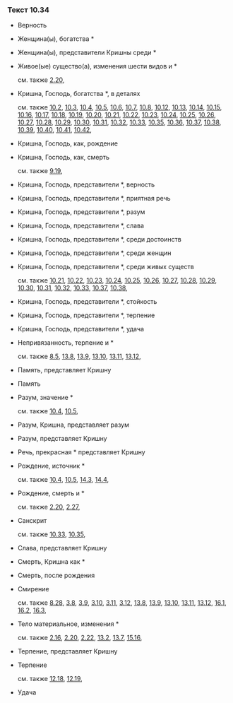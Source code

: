 ### Текст 10.34
	
- Верность

	
- Женщина(ы), богатства *

	
- Женщина(ы), представители Кришны среди *

	
- Живое(ые) существо(а), изменения шести видов и *

	см. также  [2.20](../02/0220.md), 
	
- Кришна, Господь, богатства *, в деталях

	см. также  [10.2](../10/1002.md),  [10.3](../10/1003.md),  [10.4](../10/1004.md),  [10.5](../10/1005.md),  [10.6](../10/1006.md),  [10.7](../10/1007.md),  [10.8](../10/1008.md),  [10.12](../10/1012.md),  [10.13](../10/1013.md),  [10.14](../10/1014.md),  [10.15](../10/1015.md),  [10.16](../10/1016.md),  [10.17](../10/1017.md),  [10.18](../10/1018.md),  [10.19](../10/1019.md),  [10.20](../10/1020.md),  [10.21](../10/1021.md),  [10.22](../10/1022.md),  [10.23](../10/1023.md),  [10.24](../10/1024.md),  [10.25](../10/1025.md),  [10.26](../10/1026.md),  [10.27](../10/1027.md),  [10.28](../10/1028.md),  [10.29](../10/1029.md),  [10.30](../10/1030.md),  [10.31](../10/1031.md),  [10.32](../10/1032.md),  [10.33](../10/1033.md),  [10.35](../10/1035.md),  [10.36](../10/1036.md),  [10.37](../10/1037.md),  [10.38](../10/1038.md),  [10.39](../10/1039.md),  [10.40](../10/1040.md),  [10.41](../10/1041.md),  [10.42](../10/1042.md), 
	
- Кришна, Господь, как, рождение

	
- Кришна, Господь, как, смерть

	см. также  [9.19](../09/0919.md), 
	
- Кришна, Господь, представители *, верность

	
- Кришна, Господь, представители *, приятная речь

	
- Кришна, Господь, представители *, разум

	
- Кришна, Господь, представители *, слава

	
- Кришна, Господь, представители *, среди достоинств

	
- Кришна, Господь, представители *, среди женщин

	
- Кришна, Господь, представители *, среди живых существ

	см. также  [10.21](../10/1021.md),  [10.22](../10/1022.md),  [10.23](../10/1023.md),  [10.24](../10/1024.md),  [10.25](../10/1025.md),  [10.26](../10/1026.md),  [10.27](../10/1027.md),  [10.28](../10/1028.md),  [10.29](../10/1029.md),  [10.30](../10/1030.md),  [10.31](../10/1031.md),  [10.32](../10/1032.md),  [10.33](../10/1033.md),  [10.37](../10/1037.md),  [10.38](../10/1038.md), 
	
- Кришна, Господь, представители *, стойкость

	
- Кришна, Господь, представители *, терпение

	
- Кришна, Господь, представители *, удача

	
- Непривязанность, терпение и *

	см. также  [8.5](../08/0805.md),  [13.8](../13/1308.md),  [13.9](../13/1309.md),  [13.10](../13/1310.md),  [13.11](../13/1311.md),  [13.12](../13/1312.md), 
	
- Память, представляет Кришну

	
- Память

	
- Разум, значение *

	см. также  [10.4](../10/1004.md),  [10.5](../10/1005.md), 
	
- Разум, Кришна, представляет разум

	
- Разум, представляет Кришну

	
- Речь, прекрасная * представляет Кришну

	
- Рождение, источник *

	см. также  [10.4](../10/1004.md),  [10.5](../10/1005.md),  [14.3](../14/1403.md),  [14.4](../14/1404.md), 
	
- Рождение, смерть и *

	см. также  [2.20](../02/0220.md),  [2.27](../02/0227.md), 
	
- Санскрит

	см. также  [10.33](../10/1033.md),  [10.35](../10/1035.md), 
	
- Слава, представляет Кришну

	
- Смерть, Кришна как *

	
- Смерть, после рождения

	
- Смирение

	см. также  [8.28](../08/0828.md),  [3.8](../03/0308.md),  [3.9](../03/0309.md),  [3.10](../03/0310.md),  [3.11](../03/0311.md),  [3.12](../03/0312.md),  [13.8](../13/1308.md),  [13.9](../13/1309.md),  [13.10](../13/1310.md),  [13.11](../13/1311.md),  [13.12](../13/1312.md),  [16.1](../16/1601.md),  [16.2](../16/1602.md),  [16.3](../16/1603.md), 
	
- Тело материальное, изменения *

	см. также  [2.16](../02/0216.md),  [2.20](../02/0220.md),  [2.22](../02/0222.md),  [13.2](../13/1302.md),  [13.7](../13/1307.md),  [15.16](../15/1516.md), 
	
- Терпение, представляет Кришну

	
- Терпение

	см. также  [12.18](../12/1218.md),  [12.19](../12/1219.md), 
	
- Удача

